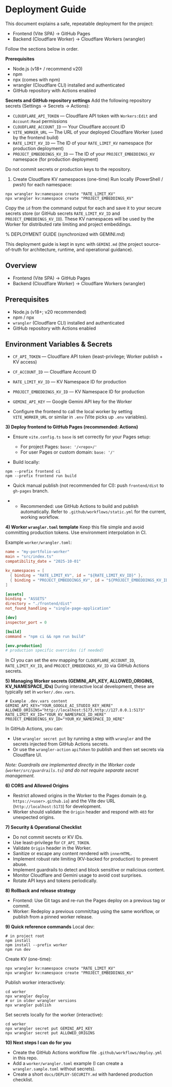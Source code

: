 # Deployment Guide

This document explains a safe, repeatable deployment for the project:

- Frontend (Vite SPA) → GitHub Pages
- Backend (Cloudflare Worker) → Cloudflare Workers (wrangler)

Follow the sections below in order.

**Prerequisites**

- Node.js (v18+ / recommend v20)
- npm
- npx (comes with npm)
- wrangler (Cloudflare CLI) installed and authenticated
- GitHub repository with Actions enabled

**Secrets and GitHub repository settings**
Add the following repository secrets (Settings → Secrets → Actions):

- `CLOUDFLARE_API_TOKEN` — Cloudflare API token with `Workers:Edit` and `Account:Read` permissions
- `CLOUDFLARE_ACCOUNT_ID` — Your Cloudflare account ID
- `VITE_WORKER_URL` — The URL of your deployed Cloudflare Worker (used by the frontend build)
- `RATE_LIMIT_KV_ID` — The ID of your `RATE_LIMIT_KV` namespace (for production deployment)
- `PROJECT_EMBEDDINGS_KV_ID` — The ID of your `PROJECT_EMBEDDINGS_KV` namespace (for production deployment)

Do not commit secrets or production keys to the repository.

1. Create Cloudflare KV namespaces (one-time)
   Run locally (PowerShell / pwsh) for each namespace:

```pwsh
npx wrangler kv:namespace create "RATE_LIMIT_KV"
npx wrangler kv:namespace create "PROJECT_EMBEDDINGS_KV"
```

Copy the `id` from the command output for each and save it to your secure secrets store (or GitHub secrets `RATE_LIMIT_KV_ID` and `PROJECT_EMBEDDINGS_KV_ID`). These KV namespaces will be used by the Worker for distributed rate limiting and project embeddings.

% DEPLOYMENT GUIDE (synchronized with GEMINI.md)

This deployment guide is kept in sync with `GEMINI.md` (the project source-of-truth for architecture, runtime, and operational guidance).

## Overview

- Frontend (Vite SPA) → GitHub Pages
- Backend (Cloudflare Worker) → Cloudflare Workers (wrangler)

## Prerequisites

- Node.js (v18+; v20 recommended)
- npm / npx
- `wrangler` (Cloudflare CLI) installed and authenticated
- GitHub repository with Actions enabled

## Environment Variables & Secrets

- `CF_API_TOKEN` — Cloudflare API token (least-privilege; Worker publish + KV access)
- `CF_ACCOUNT_ID` — Cloudflare Account ID
- `RATE_LIMIT_KV_ID` — KV Namespace ID for production
- `PROJECT_EMBEDDINGS_KV_ID` — KV Namespace ID for production
- `GEMINI_API_KEY` — Google Gemini API key for the Worker

- Configure the frontend to call the local worker by setting `VITE_WORKER_URL` or similar in `.env` (Vite picks up `.env` variables).

**3) Deploy frontend to GitHub Pages (recommended: Actions)**

- Ensure `vite.config.ts` `base` is set correctly for your Pages setup:
  - For project Pages: `base: '/<repo>/'`
  - For user Pages or custom domain: `base: '/'`

- Build locally:

```pwsh
npm --prefix frontend ci
npm --prefix frontend run build
```

- Quick manual publish (not recommended for CI): push `frontend/dist` to `gh-pages` branch.

- - Recommended: use GitHub Actions to build and publish automatically. Refer to `.github/workflows/static.yml` for the current, working workflow.

**4) Worker `wrangler.toml` template**
Keep this file simple and avoid committing production tokens. Use environment interpolation in CI.

Example `worker/wrangler.toml`:

```toml
name = "my-portfolio-worker"
main = "src/index.ts"
compatibility_date = "2025-10-01"

kv_namespaces = [
  { binding = "RATE_LIMIT_KV", id = "${RATE_LIMIT_KV_ID}" },
  { binding = "PROJECT_EMBEDDINGS_KV", id = "${PROJECT_EMBEDDINGS_KV_ID}" }
]

[assets]
binding = "ASSETS"
directory = "./frontend/dist"
not_found_handling = "single-page-application"

[dev]
inspector_port = 0

[build]
command = "npm ci && npm run build"

[env.production]
# production specific overrides (if needed)
```

In CI you can set the env mapping for `CLOUDFLARE_ACCOUNT_ID`, `RATE_LIMIT_KV_ID`, and `PROJECT_EMBEDDINGS_KV_ID` via GitHub Actions secrets.

**5) Managing Worker secrets (GEMINI_API_KEY, ALLOWED_ORIGINS, KV_NAMESPACE_IDs)**
During interactive local development, these are typically set in `worker/.dev.vars`.

```pwsh
# Example .dev.vars content
GEMINI_API_KEY="YOUR_GOOGLE_AI_STUDIO_KEY_HERE"
ALLOWED_ORIGINS="http://localhost:5173,http://127.0.0.1:5173"
RATE_LIMIT_KV_ID="YOUR_KV_NAMESPACE_ID_HERE"
PROJECT_EMBEDDINGS_KV_ID="YOUR_KV_NAMESPACE_ID_HERE"
```

In GitHub Actions, you can:

- Use `wrangler secret put` by running a step with `wrangler` and the secrets injected from GitHub Actions secrets.
- Or use the `wrangler-action` `apiToken` to publish and then set secrets via Cloudflare UI.

_Note: Guardrails are implemented directly in the Worker code (`worker/src/guardrails.ts`) and do not require separate secret management._

**6) CORS and Allowed Origins**

- Restrict allowed origins in the Worker to the Pages domain (e.g. `https://<user>.github.io`) and the Vite dev URL (`http://localhost:5173`) for development.
- Worker should validate the `Origin` header and respond with `403` for unexpected origins.

**7) Security & Operational Checklist**

- Do not commit secrets or KV IDs.
- Use least-privilege for `CF_API_TOKEN`.
- Validate `Origin` header in the Worker.
- Sanitize or escape any content rendered with `innerHTML`.
- Implement robust rate limiting (KV-backed for production) to prevent abuse.
- Implement guardrails to detect and block sensitive or malicious content.
- Monitor Cloudflare and Gemini usage to avoid cost surprises.
- Rotate API keys and tokens periodically.

**8) Rollback and release strategy**

- Frontend: Use Git tags and re-run the Pages deploy on a previous tag or commit.
- Worker: Redeploy a previous commit/tag using the same workflow, or publish from a pinned worker release.

**9) Quick reference commands**
Local dev:

```pwsh
# in project root
npm install
npm install --prefix worker
npm run dev
```

Create KV (one-time):

```pwsh
npx wrangler kv:namespace create "RATE_LIMIT_KV"
npx wrangler kv:namespace create "PROJECT_EMBEDDINGS_KV"
```

Publish worker interactively:

```pwsh
cd worker
npx wrangler deploy
# or in older wrangler versions
npx wrangler publish
```

Set secrets locally for the worker (interactive):

```pwsh
cd worker
npx wrangler secret put GEMINI_API_KEY
npx wrangler secret put ALLOWED_ORIGINS
```

**10) Next steps I can do for you**

- Create the GitHub Actions workflow file `.github/workflows/deploy.yml` in this repo.
- Add a `worker/wrangler.toml` example (I can create a `wrangler.sample.toml` without secrets).
- Create a short `docs/DEPLOY-SECURITY.md` with hardened production checklist.
